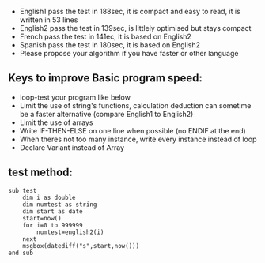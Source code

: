- English1 pass the test in 188sec, it is compact and easy to read, it is written in 53 lines
- English2 pass the test in 139sec, is littlely optimised but stays compact
- French pass the test in 141ec, it is based on English2
- Spanish pass the test in 180sec, it is based on English2
- Please propose your algorithm if you have faster or other language

## Keys to improve Basic program speed:
- loop-test your program like below
- Limit the use of string's functions, calculation deduction can sometime be a faster alternative (compare English1 to English2)
- Limit the use of arrays
- Write IF-THEN-ELSE on one line when possible (no ENDIF at the end)
- When theres not too many instance, write every instance instead of loop
- Declare Variant instead of Array

## test method:
 
```
sub test
	dim i as double
	dim numtest as string
	dim start as date
	start=now()
	for i=0 to 999999
		numtest=english2(i)
	next
	msgbox(datediff("s",start,now()))
end sub
```
